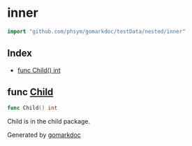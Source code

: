 <!-- Code generated by gomarkdoc. DO NOT EDIT -->

# inner

```go
import "github.com/phsym/gomarkdoc/testData/nested/inner"
```

## Index

- [func Child() int](<#func-child>)


## func [Child](<https://github.com/phsym/gomarkdoc/blob/master/testData/nested/inner/child.go#L4>)

```go
func Child() int
```

Child is in the child package.



Generated by [gomarkdoc](<https://github.com/phsym/gomarkdoc>)
